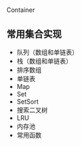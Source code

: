 #
Container

## 常用集合实现

* 队列（数组和单链表）
* 栈（数组和单链表）
* 排序数组
* 单链表
* Map
* Set
* SetSort
* 搜索二叉树
* LRU
* 内存池
* 常用函数


